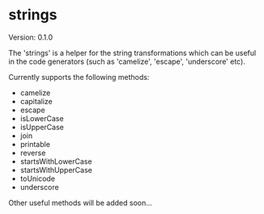 strings
=======

Version: 0.1.0

The 'strings' is a helper for the string transformations which can be useful in the code generators (such as 'camelize', 'escape', 'underscore' etc).

Currently supports the following methods:

- camelize
- capitalize
- escape
- isLowerCase
- isUpperCase
- join
- printable
- reverse
- startsWithLowerCase
- startsWithUpperCase
- toUnicode
- underscore

Other useful methods will be added soon...